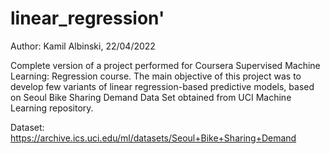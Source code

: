 # linear_regression'

Author: Kamil Albinski, 22/04/2022

Complete version of a project performed for Coursera Supervised Machine Learning: Regression course. The main objective of this project was to develop few variants of linear regression-based predictive models, based on Seoul Bike Sharing Demand Data Set obtained from UCI Machine Learning repository.

Dataset: https://archive.ics.uci.edu/ml/datasets/Seoul+Bike+Sharing+Demand

